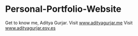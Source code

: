 # Personal-Portfolio-Website
Get to know me, Aditya Gurjar.
Visit www.adityagurjar.me
Visit www.adityagurjar.esy.es
